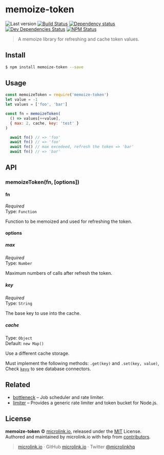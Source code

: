 # memoize-token

![Last version](https://img.shields.io/github/tag/microlinkhq/memoize-token.svg?style=flat-square)
[![Build Status](https://img.shields.io/travis/microlinkhq/memoize-token/master.svg?style=flat-square)](https://travis-ci.org/microlinkhq/memoize-token)
[![Dependency status](https://img.shields.io/david/microlinkhq/memoize-token.svg?style=flat-square)](https://david-dm.org/microlinkhq/memoize-token)
[![Dev Dependencies Status](https://img.shields.io/david/dev/microlinkhq/memoize-token.svg?style=flat-square)](https://david-dm.org/microlinkhq/memoize-token#info=devDependencies)
[![NPM Status](https://img.shields.io/npm/dm/memoize-token.svg?style=flat-square)](https://www.npmjs.org/package/memoize-token)

> A memoize library for refreshing and cache token values.

## Install

```bash
$ npm install memoize-token --save
```

## Usage

```js
const memoizeToken = require('memoize-token')
let value = -1
let values = ['foo', 'bar']

const fn = memoizeToken(
  () => values[++value], 
  { max: 2, cache, key: 'test' }
)

  await fn() // => 'foo'
  await fn() // => 'foo'
  await fn() // max excedeed, refresh the token => 'bar'
  await fn() // => 'bar'
```

## API

### memoizeToken(fn, [options])

#### fn

*Required*<br>
Type: `Function`

Function to be memoized and used for refreshing the token.

#### options

##### max

*Required*<br>
Type: `Number`<br>

Maximum numbers of calls after refresh the token.

##### key

*Required*<br>
Type: `String`<br>

The base key to use into the cache.

##### cache

Type: `Object`<br>
Default: `new Map()`

Use a different cache storage.

Must implement the following methods: `.get(key)` and `.set(key, value)`, Check [`keyv`](https://github.com/lukechilds/keyv) to see database connectors.

## Related

- [bottleneck](https://github.com/SGrondin/bottleneck) – Job scheduler and rate limiter.
- [limiter](https://github.com/jhurliman/node-rate-limiter) – Provides a generic rate limiter and token bucket for Node.js.

## License

**memoize-token** © [microlink.io](https://microlink.io), released under the [MIT](https://github.com/microlinkhq/memoize-token/blob/master/LICENSE.md) License.<br>
Authored and maintained by microlink.io with help from [contributors](https://github.com/microlinkhq/memoize-token/contributors).

> [microlink.io](https://microlink.io) · GitHub [microlink.io](https://github.com/microlinkhq) · Twitter [@microlinkhq](https://twitter.com/microlinkhq)

